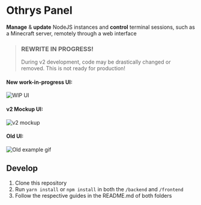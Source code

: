 # Othrys Panel
**Manage** & **update** NodeJS instances and **control** terminal sessions, such as a Minecraft server, remotely through a web interface

> ### REWRITE IN PROGRESS!
> During v2 development, code may be drastically changed or removed. This is not ready for production!

#### New work-in-progress UI:
![WIP UI](https://i.imgur.com/itj0gUM.png)

#### v2 Mockup UI:
![v2 mockup](https://i.imgur.com/wdlEBqH.png)

#### Old UI:
![Old example gif](https://cdn.discordapp.com/attachments/729961633845346306/810420296267071570/drnc_panel.gif)


## Develop

1. Clone this repository
2. Run `yarn install` or `npm install` in both the `/backend` and `/frontend`
3. Follow the respective guides in the README.md of both folders
